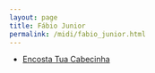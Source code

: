 ```yaml
---
layout: page
title: Fábio Junior
permalink: /midi/fabio_junior.html
---
```


* [Encosta Tua Cabecinha](http://srv.victor3d.com.br/midi/cabecinha.mid)